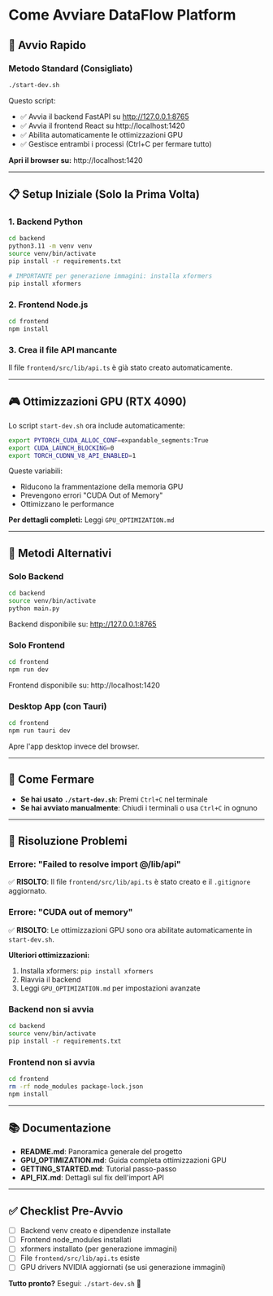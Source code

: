 # Come Avviare DataFlow Platform

## 🚀 Avvio Rapido

### Metodo Standard (Consigliato)

```bash
./start-dev.sh
```

Questo script:
- ✅ Avvia il backend FastAPI su http://127.0.0.1:8765
- ✅ Avvia il frontend React su http://localhost:1420
- ✅ Abilita automaticamente le ottimizzazioni GPU
- ✅ Gestisce entrambi i processi (Ctrl+C per fermare tutto)

**Apri il browser su:** http://localhost:1420

---

## 📋 Setup Iniziale (Solo la Prima Volta)

### 1. Backend Python

```bash
cd backend
python3.11 -m venv venv
source venv/bin/activate
pip install -r requirements.txt

# IMPORTANTE per generazione immagini: installa xformers
pip install xformers
```

### 2. Frontend Node.js

```bash
cd frontend
npm install
```

### 3. Crea il file API mancante

Il file `frontend/src/lib/api.ts` è già stato creato automaticamente.

---

## 🎮 Ottimizzazioni GPU (RTX 4090)

Lo script `start-dev.sh` ora include automaticamente:

```bash
export PYTORCH_CUDA_ALLOC_CONF=expandable_segments:True
export CUDA_LAUNCH_BLOCKING=0
export TORCH_CUDNN_V8_API_ENABLED=1
```

Queste variabili:
- Riducono la frammentazione della memoria GPU
- Prevengono errori "CUDA Out of Memory"
- Ottimizzano le performance

**Per dettagli completi:** Leggi `GPU_OPTIMIZATION.md`

---

## 🔧 Metodi Alternativi

### Solo Backend

```bash
cd backend
source venv/bin/activate
python main.py
```

Backend disponibile su: http://127.0.0.1:8765

### Solo Frontend

```bash
cd frontend
npm run dev
```

Frontend disponibile su: http://localhost:1420

### Desktop App (con Tauri)

```bash
cd frontend
npm run tauri dev
```

Apre l'app desktop invece del browser.

---

## 🛑 Come Fermare

- **Se hai usato `./start-dev.sh`**: Premi `Ctrl+C` nel terminale
- **Se hai avviato manualmente**: Chiudi i terminali o usa `Ctrl+C` in ognuno

---

## 📝 Risoluzione Problemi

### Errore: "Failed to resolve import @/lib/api"

✅ **RISOLTO**: Il file `frontend/src/lib/api.ts` è stato creato e il `.gitignore` aggiornato.

### Errore: "CUDA out of memory"

✅ **RISOLTO**: Le ottimizzazioni GPU sono ora abilitate automaticamente in `start-dev.sh`.

**Ulteriori ottimizzazioni:**
1. Installa xformers: `pip install xformers`
2. Riavvia il backend
3. Leggi `GPU_OPTIMIZATION.md` per impostazioni avanzate

### Backend non si avvia

```bash
cd backend
source venv/bin/activate
pip install -r requirements.txt
```

### Frontend non si avvia

```bash
cd frontend
rm -rf node_modules package-lock.json
npm install
```

---

## 📚 Documentazione

- **README.md**: Panoramica generale del progetto
- **GPU_OPTIMIZATION.md**: Guida completa ottimizzazioni GPU
- **GETTING_STARTED.md**: Tutorial passo-passo
- **API_FIX.md**: Dettagli sul fix dell'import API

---

## ✅ Checklist Pre-Avvio

- [ ] Backend venv creato e dipendenze installate
- [ ] Frontend node_modules installati
- [ ] xformers installato (per generazione immagini)
- [ ] File `frontend/src/lib/api.ts` esiste
- [ ] GPU drivers NVIDIA aggiornati (se usi generazione immagini)

**Tutto pronto?** Esegui: `./start-dev.sh` 🚀

